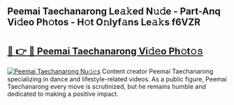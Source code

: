 ## Peemai Taechanarong Le𝚊𝚔ed N𝚞𝚍e - Part-Anq Vi𝚍eo Ph𝚘tos - H𝚘t O𝚗lyf𝚊ns Le𝚊𝚔s f6VZR

# <h2><a href="http://hf10k0.feru.top/?c=Peemai+Taechanarong">🔗 👉 🔴 Peemai Taechanarong Vi𝚍𝚎o Ph𝚘t𝚘𝚜</a></h2>

[![Peemai Taechanarong Nu𝚍𝚎s](https://i.imgur.com/0TWrTi3.gif)](http://hf10k0.feru.top/?c=Peemai+Taechanarong)
Content creator Peemai Taechanarong specializing in dance and lifestyle-related videos. As a public figure, Peemai Taechanarong every move is scrutinized, but he remains humble and dedicated to making a positive impact. 
